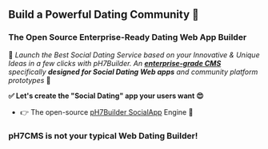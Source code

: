 ## Build a Powerful Dating Community 🚀

### The Open Source Enterprise-Ready Dating Web App Builder

🏁 _Launch the Best Social Dating Service based on your Innovative & Unique Ideas in a few clicks with pH7Builder. An **[enterprise-grade CMS](https://ph7builder.com)** specifically **designed for Social Dating Web apps** and community platform prototypes_ 💚


__✅ Let's create the "Social Dating" app your users want 😍__

  * 👉 The open-source [pH7Builder SocialApp](https://github.com/pH7Software/pH7-Social-Dating-CMS) Engine 🚀

### pH7CMS is not your typical Web Dating Builder!

